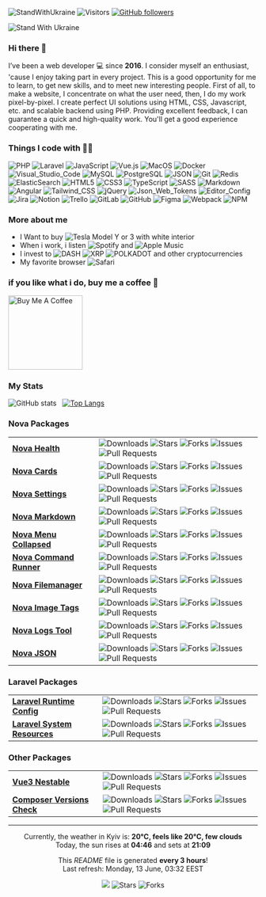 ![StandWithUkraine](https://raw.githubusercontent.com/stepanenko3/StandWithUkraine/main/badges/StandWithUkraine.svg)
![Visitors](https://visitor-badge.glitch.me/badge?page_id=stepanenko3)
[![GitHub followers](https://img.shields.io/github/followers/stepanenko3?label=follow&style=social)](https://github.com/stepanenko3)

![Stand With Ukraine](https://raw.githubusercontent.com/stepanenko3/StandWithUkraine/main/banner2-direct.svg)

### Hi there 👋

I’ve been a web developer 💻 since **2016**. I consider myself an enthusiast, 'cause I enjoy taking part in every project. This is a good opportunity for me to learn, to get new skills, and to meet new interesting people. First of all, to make a website, I concentrate on what the user need, then, I do my work pixel-by-pixel. I create perfect UI solutions using HTML, CSS, Javascript, etc. and scalable backend using PHP. Providing excellent feedback, I can guarantee a quick and high-quality work. You'll get a good experience cooperating with me.

### Things I code with :man_technologist:
<p>
    <img alt="PHP" src="https://img.shields.io/badge/-PHP-777BB4?style=flat&logo=php&logoColor=white" />
    <img alt="Laravel" src="https://img.shields.io/badge/-Laravel-FF2D20?style=flat&logo=laravel&logoColor=white" />
    <img alt="JavaScript" src="https://img.shields.io/badge/-JavaScript-F7DF1E?style=flat&logo=javascript&logoColor=white" />
    <img alt="Vue.js" src="https://img.shields.io/badge/-Vue.js-777BB4?style=flat&logo=vue.js&logoColor=white" />
    <img alt="MacOS" src="https://img.shields.io/badge/-MacOS-000000?style=flat&logo=apple&logoColor=white" />
    <img alt="Docker" src="https://img.shields.io/badge/-Docker-46a2f1?style=flat&logo=docker&logoColor=white" />
    <img alt="Visual_Studio_Code" src="https://img.shields.io/badge/-Visual_Studio_Code-0078D4?style=flat&logo=visual-studio-code&logoColor=white" />
    <img alt="MySQL" src="https://img.shields.io/badge/-MySQL-4479A1?style=flat&logo=mysql&logoColor=white" />
    <img alt="PostgreSQL" src="https://img.shields.io/badge/-PostgreSQL-316192?style=flat&logo=postgresql&logoColor=white" />
    <img alt="JSON" src="https://img.shields.io/badge/-JSON-0000?style=flat&logo=json&logoColor=white" />
    <img alt="Git" src="https://img.shields.io/badge/-Git-F05032?style=flat&logo=git&logoColor=white" />
    <img alt="Redis" src="https://img.shields.io/badge/-Redis-DC382D?style=flat&logo=redis&logoColor=white" />
    <img alt="ElasticSearch" src="https://img.shields.io/badge/-ElasticSearch-005571?style=flat&logo=elasticsearch&logoColor=white" />
    <img alt="HTML5" src="https://img.shields.io/badge/-HTML5-E34F26?style=flat&logo=html5&logoColor=white" />
    <img alt="CSS3" src="https://img.shields.io/badge/-CSS3-1572B6?style=flat&logo=css3&logoColor=white" />
    <img alt="TypeScript" src="https://img.shields.io/badge/-TypeScript-007ACC?style=flat&logo=typescript&logoColor=white" />
    <img alt="SASS" src="https://img.shields.io/badge/-SASS-CC6699?style=flat&logo=sass&logoColor=white" />
    <img alt="Markdown" src="https://img.shields.io/badge/-Markdown-000000?style=flat&logo=markdown&logoColor=white" />
    <img alt="Angular" src="https://img.shields.io/badge/-Angular-E23237?style=flat&logo=angular&logoColor=white" />
    <img alt="Tailwind_CSS" src="https://img.shields.io/badge/-Tailwind_CSS-38B2AC?style=flat&logo=tailwindcss&logoColor=white" />
    <img alt="jQuery" src="https://img.shields.io/badge/-jQuery-0769AD?style=flat&logo=jquery&logoColor=white" />
    <img alt="Json_Web_Tokens" src="https://img.shields.io/badge/-Json_Web_Tokens-323330?style=flat&logo=json-web-tokens&logoColor=white" />
    <img alt="Editor_Config" src="https://img.shields.io/badge/-Editor_Config-000?style=flat&logo=editorconfig&logoColor=white" />
    <img alt="Jira" src="https://img.shields.io/badge/-Jira-0052CC?style=flat&logo=jira&logoColor=white" />
    <img alt="Notion" src="https://img.shields.io/badge/-Notion-000?style=flat&logo=notion&logoColor=white" />
    <img alt="Trello" src="https://img.shields.io/badge/-Trello-0052CC?style=flat&logo=trello&logoColor=white" />
    <img alt="GitLab" src="https://img.shields.io/badge/-GitLab-330F63?style=flat&logo=gitlab&logoColor=white" />
    <img alt="GitHub" src="https://img.shields.io/badge/-GitHub-100000?style=flat&logo=github&logoColor=white" />
    <img alt="Figma" src="https://img.shields.io/badge/-Figma-F24E1E?style=flat&logo=figma&logoColor=white" />
    <img alt="Webpack" src="https://img.shields.io/badge/-Webpack-8DD6F9?style=flat&logo=webpack&logoColor=white" />
    <img alt="NPM" src="https://img.shields.io/badge/-NPM-CB3837?style=flat&logo=npm&logoColor=white" />
</p>

### More about me

- I Want to buy <img alt="Tesla" src="https://aleen42.github.io/badges/src/tesla.svg" /> Model Y or 3 with white interior
- When i work, i listen <img alt="Spotify" src="https://img.shields.io/badge/Spotify-1ED760?&style=flat&logo=spotify&logoColor=white" /> and <img alt="Apple Music" src="https://img.shields.io/badge/Apple_Music-F34E68?style=flat&logo=apple%20music&logoColor=white" />
- I invest to <img alt="DASH" src="https://img.shields.io/badge/DASH-008DE4?style=flat&logo=dash&logoColor=white" /> <img alt="XRP" src="https://img.shields.io/badge/XRP-black?style=flat&logo=xrp&logoColor=white" /> <img alt="POLKADOT" src="https://img.shields.io/badge/polkadot-E6007A?style=flat&logo=Polkadot&logoColor=fff" /> and other cryptocurrencies
- My favorite browser <img alt="Safari" src="https://img.shields.io/badge/Safari-000000?style=flat&logo=Safari&logoColor=white" />

### if you like what i do, buy me a coffee 🥺

<a href="https://www.buymeacoffee.com/stepanenko" target="_blank"><img src="https://cdn.buymeacoffee.com/buttons/v2/default-red.png" alt="Buy Me A Coffee" width="150" ></a>

### My Stats

![GitHub stats](https://github-readme-stats.vercel.app/api?username=stepanenko3&count_private=true&show_icons=true)&nbsp;&nbsp;&nbsp;[![Top Langs](https://github-readme-stats.vercel.app/api/top-langs/?username=stepanenko3&layout=compact)](https://github.com/maloun96/github-readme-stats)

### Nova Packages

<table>
  <tbody>
    <tr>
        <td><a href="https://github.com/stepanenko3/nova-health"><b>Nova Health</b></a></td>
        <td>
          <img alt="Downloads" src="https://img.shields.io/packagist/dt/stepanenko3&#x2F;nova-health?style=flat&labelColor=343b41" />
          <img alt="Stars" src="https://img.shields.io/github/stars/stepanenko3/nova-health?style=flat&labelColor=343b41"/>
          <img alt="Forks" src="https://img.shields.io/github/forks/stepanenko3/nova-health?style=flat&labelColor=343b41"/>
          <img alt="Issues" src="https://img.shields.io/github/issues/stepanenko3/nova-health?style=flat&labelColor=343b41"/>
          <img alt="Pull Requests" src="https://img.shields.io/github/issues-pr/stepanenko3/nova-health?style=flat&labelColor=343b41"/>
        </td/>
    </tr>
    <tr>
        <td><a href="https://github.com/stepanenko3/nova-cards"><b>Nova Cards</b></a></td>
        <td>
          <img alt="Downloads" src="https://img.shields.io/packagist/dt/stepanenko3&#x2F;nova-cards?style=flat&labelColor=343b41" />
          <img alt="Stars" src="https://img.shields.io/github/stars/stepanenko3/nova-cards?style=flat&labelColor=343b41"/>
          <img alt="Forks" src="https://img.shields.io/github/forks/stepanenko3/nova-cards?style=flat&labelColor=343b41"/>
          <img alt="Issues" src="https://img.shields.io/github/issues/stepanenko3/nova-cards?style=flat&labelColor=343b41"/>
          <img alt="Pull Requests" src="https://img.shields.io/github/issues-pr/stepanenko3/nova-cards?style=flat&labelColor=343b41"/>
        </td/>
    </tr>
    <tr>
        <td><a href="https://github.com/stepanenko3/nova-settings"><b>Nova Settings</b></a></td>
        <td>
          <img alt="Downloads" src="https://img.shields.io/packagist/dt/stepanenko3&#x2F;nova-settings?style=flat&labelColor=343b41" />
          <img alt="Stars" src="https://img.shields.io/github/stars/stepanenko3/nova-settings?style=flat&labelColor=343b41"/>
          <img alt="Forks" src="https://img.shields.io/github/forks/stepanenko3/nova-settings?style=flat&labelColor=343b41"/>
          <img alt="Issues" src="https://img.shields.io/github/issues/stepanenko3/nova-settings?style=flat&labelColor=343b41"/>
          <img alt="Pull Requests" src="https://img.shields.io/github/issues-pr/stepanenko3/nova-settings?style=flat&labelColor=343b41"/>
        </td/>
    </tr>
    <tr>
        <td><a href="https://github.com/stepanenko3/nova-markdown"><b>Nova Markdown</b></a></td>
        <td>
          <img alt="Downloads" src="https://img.shields.io/packagist/dt/stepanenko3&#x2F;nova-markdown?style=flat&labelColor=343b41" />
          <img alt="Stars" src="https://img.shields.io/github/stars/stepanenko3/nova-markdown?style=flat&labelColor=343b41"/>
          <img alt="Forks" src="https://img.shields.io/github/forks/stepanenko3/nova-markdown?style=flat&labelColor=343b41"/>
          <img alt="Issues" src="https://img.shields.io/github/issues/stepanenko3/nova-markdown?style=flat&labelColor=343b41"/>
          <img alt="Pull Requests" src="https://img.shields.io/github/issues-pr/stepanenko3/nova-markdown?style=flat&labelColor=343b41"/>
        </td/>
    </tr>
    <tr>
        <td><a href="https://github.com/stepanenko3/nova-menu-collapsed"><b>Nova Menu Collapsed</b></a></td>
        <td>
          <img alt="Downloads" src="https://img.shields.io/packagist/dt/stepanenko3&#x2F;nova-menu-collapsed?style=flat&labelColor=343b41" />
          <img alt="Stars" src="https://img.shields.io/github/stars/stepanenko3/nova-menu-collapsed?style=flat&labelColor=343b41"/>
          <img alt="Forks" src="https://img.shields.io/github/forks/stepanenko3/nova-menu-collapsed?style=flat&labelColor=343b41"/>
          <img alt="Issues" src="https://img.shields.io/github/issues/stepanenko3/nova-menu-collapsed?style=flat&labelColor=343b41"/>
          <img alt="Pull Requests" src="https://img.shields.io/github/issues-pr/stepanenko3/nova-menu-collapsed?style=flat&labelColor=343b41"/>
        </td/>
    </tr>
    <tr>
        <td><a href="https://github.com/stepanenko3/nova-command-runner"><b>Nova Command Runner</b></a></td>
        <td>
          <img alt="Downloads" src="https://img.shields.io/packagist/dt/stepanenko3&#x2F;nova-command-runner?style=flat&labelColor=343b41" />
          <img alt="Stars" src="https://img.shields.io/github/stars/stepanenko3/nova-command-runner?style=flat&labelColor=343b41"/>
          <img alt="Forks" src="https://img.shields.io/github/forks/stepanenko3/nova-command-runner?style=flat&labelColor=343b41"/>
          <img alt="Issues" src="https://img.shields.io/github/issues/stepanenko3/nova-command-runner?style=flat&labelColor=343b41"/>
          <img alt="Pull Requests" src="https://img.shields.io/github/issues-pr/stepanenko3/nova-command-runner?style=flat&labelColor=343b41"/>
        </td/>
    </tr>
    <tr>
        <td><a href="https://github.com/stepanenko3/nova-filemanager"><b>Nova Filemanager</b></a></td>
        <td>
          <img alt="Downloads" src="https://img.shields.io/packagist/dt/stepanenko3&#x2F;nova-filemanager?style=flat&labelColor=343b41" />
          <img alt="Stars" src="https://img.shields.io/github/stars/stepanenko3/nova-filemanager?style=flat&labelColor=343b41"/>
          <img alt="Forks" src="https://img.shields.io/github/forks/stepanenko3/nova-filemanager?style=flat&labelColor=343b41"/>
          <img alt="Issues" src="https://img.shields.io/github/issues/stepanenko3/nova-filemanager?style=flat&labelColor=343b41"/>
          <img alt="Pull Requests" src="https://img.shields.io/github/issues-pr/stepanenko3/nova-filemanager?style=flat&labelColor=343b41"/>
        </td/>
    </tr>
    <tr>
        <td><a href="https://github.com/stepanenko3/nova-image-tags"><b>Nova Image Tags</b></a></td>
        <td>
          <img alt="Downloads" src="https://img.shields.io/packagist/dt/stepanenko3&#x2F;nova-image-tags?style=flat&labelColor=343b41" />
          <img alt="Stars" src="https://img.shields.io/github/stars/stepanenko3/nova-image-tags?style=flat&labelColor=343b41"/>
          <img alt="Forks" src="https://img.shields.io/github/forks/stepanenko3/nova-image-tags?style=flat&labelColor=343b41"/>
          <img alt="Issues" src="https://img.shields.io/github/issues/stepanenko3/nova-image-tags?style=flat&labelColor=343b41"/>
          <img alt="Pull Requests" src="https://img.shields.io/github/issues-pr/stepanenko3/nova-image-tags?style=flat&labelColor=343b41"/>
        </td/>
    </tr>
    <tr>
        <td><a href="https://github.com/stepanenko3/nova-logs-tool"><b>Nova Logs Tool</b></a></td>
        <td>
          <img alt="Downloads" src="https://img.shields.io/packagist/dt/stepanenko3&#x2F;nova-logs-tool?style=flat&labelColor=343b41" />
          <img alt="Stars" src="https://img.shields.io/github/stars/stepanenko3/nova-logs-tool?style=flat&labelColor=343b41"/>
          <img alt="Forks" src="https://img.shields.io/github/forks/stepanenko3/nova-logs-tool?style=flat&labelColor=343b41"/>
          <img alt="Issues" src="https://img.shields.io/github/issues/stepanenko3/nova-logs-tool?style=flat&labelColor=343b41"/>
          <img alt="Pull Requests" src="https://img.shields.io/github/issues-pr/stepanenko3/nova-logs-tool?style=flat&labelColor=343b41"/>
        </td/>
    </tr>
    <tr>
        <td><a href="https://github.com/stepanenko3/nova-json"><b>Nova JSON</b></a></td>
        <td>
          <img alt="Downloads" src="https://img.shields.io/packagist/dt/stepanenko3&#x2F;nova-json?style=flat&labelColor=343b41" />
          <img alt="Stars" src="https://img.shields.io/github/stars/stepanenko3/nova-json?style=flat&labelColor=343b41"/>
          <img alt="Forks" src="https://img.shields.io/github/forks/stepanenko3/nova-json?style=flat&labelColor=343b41"/>
          <img alt="Issues" src="https://img.shields.io/github/issues/stepanenko3/nova-json?style=flat&labelColor=343b41"/>
          <img alt="Pull Requests" src="https://img.shields.io/github/issues-pr/stepanenko3/nova-json?style=flat&labelColor=343b41"/>
        </td/>
    </tr>
  </tbody>
</table>

### Laravel Packages
<table>
  <tbody>
    <tr>
        <td><a href="https://github.com/stepanenko3/laravel-runtime-config"><b>Laravel Runtime Config</b></a></td>
        <td>
          <img alt="Downloads" src="https://img.shields.io/packagist/dt/stepanenko3&#x2F;laravel-runtime-config?style=flat&labelColor=343b41" />
          <img alt="Stars" src="https://img.shields.io/github/stars/stepanenko3/laravel-runtime-config?style=flat&labelColor=343b41"/>
          <img alt="Forks" src="https://img.shields.io/github/forks/stepanenko3/laravel-runtime-config?style=flat&labelColor=343b41"/>
          <img alt="Issues" src="https://img.shields.io/github/issues/stepanenko3/laravel-runtime-config?style=flat&labelColor=343b41"/>
          <img alt="Pull Requests" src="https://img.shields.io/github/issues-pr/stepanenko3/laravel-runtime-config?style=flat&labelColor=343b41"/>
        </td/>
    </tr>
    <tr>
        <td><a href="https://github.com/stepanenko3/laravel-system-resources"><b>Laravel System Resources</b></a></td>
        <td>
          <img alt="Downloads" src="https://img.shields.io/packagist/dt/stepanenko3&#x2F;laravel-system-resources?style=flat&labelColor=343b41" />
          <img alt="Stars" src="https://img.shields.io/github/stars/stepanenko3/laravel-system-resources?style=flat&labelColor=343b41"/>
          <img alt="Forks" src="https://img.shields.io/github/forks/stepanenko3/laravel-system-resources?style=flat&labelColor=343b41"/>
          <img alt="Issues" src="https://img.shields.io/github/issues/stepanenko3/laravel-system-resources?style=flat&labelColor=343b41"/>
          <img alt="Pull Requests" src="https://img.shields.io/github/issues-pr/stepanenko3/laravel-system-resources?style=flat&labelColor=343b41"/>
        </td/>
    </tr>
  </tbody>
</table>

### Other Packages

<table>
  <tbody>
    <tr>
        <td><a href="https://github.com/stepanenko3/vue3-nestable"><b>Vue3 Nestable</b></a></td>
        <td>
          <img alt="Downloads" src="https://img.shields.io/npm/dt/vue3-nestable?style=flat&labelColor=343b41" />
          <img alt="Stars" src="https://img.shields.io/github/stars/stepanenko3/vue3-nestable?style=flat&labelColor=343b41"/>
          <img alt="Forks" src="https://img.shields.io/github/forks/stepanenko3/vue3-nestable?style=flat&labelColor=343b41"/>
          <img alt="Issues" src="https://img.shields.io/github/issues/stepanenko3/vue3-nestable?style=flat&labelColor=343b41"/>
          <img alt="Pull Requests" src="https://img.shields.io/github/issues-pr/stepanenko3/vue3-nestable?style=flat&labelColor=343b41"/>
        </td/>
    </tr>
    <tr>
        <td><a href="https://github.com/stepanenko3/composer-versions-check"><b>Composer Versions Check</b></a></td>
        <td>
          <img alt="Downloads" src="https://img.shields.io/packagist/dt/stepanenko3&#x2F;composer-versions-check?style=flat&labelColor=343b41" />
          <img alt="Stars" src="https://img.shields.io/github/stars/stepanenko3/composer-versions-check?style=flat&labelColor=343b41"/>
          <img alt="Forks" src="https://img.shields.io/github/forks/stepanenko3/composer-versions-check?style=flat&labelColor=343b41"/>
          <img alt="Issues" src="https://img.shields.io/github/issues/stepanenko3/composer-versions-check?style=flat&labelColor=343b41"/>
          <img alt="Pull Requests" src="https://img.shields.io/github/issues-pr/stepanenko3/composer-versions-check?style=flat&labelColor=343b41"/>
        </td/>
    </tr>
  </tbody>
</table>

------------
<p align="center">
Currently, the weather in Kyiv is: <b>20°C, feels like 20°C, few clouds</b><br/>
Today, the sun rises at <b>04:46</b> and sets at <b>21:09</b>
</p>

<p align="center">This <i>README</i> file is generated <b>every 3 hours</b>!</br>Last refresh: Monday, 13 June, 03:32 EEST</p>
<p align="center"><img src="https://github.com/stepanenko3/stepanenko3/workflows/README%20build/badge.svg" /> <img alt="Stars" src="https://img.shields.io/github/stars/stepanenko3/stepanenko3?style=flat&labelColor=343b41"/> <img alt="Forks" src="https://img.shields.io/github/forks/stepanenko3/stepanenko3?style=flat&labelColor=343b41"/></p>
